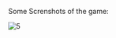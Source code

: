 Some Screnshots of the game:

![5](https://github.com/user-attachments/assets/a986512b-379d-4431-824c-525365e02a5c)

